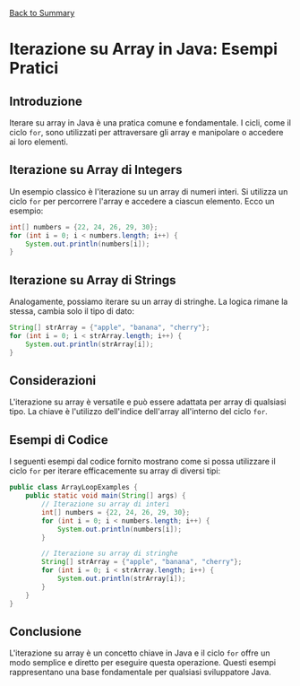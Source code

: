 [Back to Summary](../Summary.md)

# Iterazione su Array in Java: Esempi Pratici

## Introduzione
Iterare su array in Java è una pratica comune e fondamentale. I cicli, come il ciclo `for`, sono utilizzati per attraversare gli array e manipolare o accedere ai loro elementi.

## Iterazione su Array di Integers
Un esempio classico è l'iterazione su un array di numeri interi. Si utilizza un ciclo `for` per percorrere l'array e accedere a ciascun elemento. Ecco un esempio:

```java
int[] numbers = {22, 24, 26, 29, 30};
for (int i = 0; i < numbers.length; i++) {
    System.out.println(numbers[i]);
}
```

## Iterazione su Array di Strings
Analogamente, possiamo iterare su un array di stringhe. La logica rimane la stessa, cambia solo il tipo di dato:

```java
String[] strArray = {"apple", "banana", "cherry"};
for (int i = 0; i < strArray.length; i++) {
    System.out.println(strArray[i]);
}
```

## Considerazioni
L'iterazione su array è versatile e può essere adattata per array di qualsiasi tipo. La chiave è l'utilizzo dell'indice dell'array all'interno del ciclo `for`.

## Esempi di Codice
I seguenti esempi dal codice fornito mostrano come si possa utilizzare il ciclo `for` per iterare efficacemente su array di diversi tipi:

```java
public class ArrayLoopExamples {
    public static void main(String[] args) {
        // Iterazione su array di interi
        int[] numbers = {22, 24, 26, 29, 30};
        for (int i = 0; i < numbers.length; i++) {
            System.out.println(numbers[i]);
        }

        // Iterazione su array di stringhe
        String[] strArray = {"apple", "banana", "cherry"};
        for (int i = 0; i < strArray.length; i++) {
            System.out.println(strArray[i]);
        }
    }
}
```

## Conclusione
L'iterazione su array è un concetto chiave in Java e il ciclo `for` offre un modo semplice e diretto per eseguire questa operazione. Questi esempi rappresentano una base fondamentale per qualsiasi sviluppatore Java.

